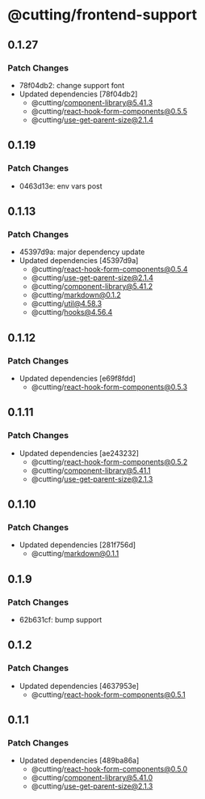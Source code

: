 # @cutting/frontend-support

## 0.1.27

### Patch Changes

- 78f04db2: change support font
- Updated dependencies [78f04db2]
  - @cutting/component-library@5.41.3
  - @cutting/react-hook-form-components@0.5.5
  - @cutting/use-get-parent-size@2.1.4

## 0.1.19

### Patch Changes

- 0463d13e: env vars post

## 0.1.13

### Patch Changes

- 45397d9a: major dependency update
- Updated dependencies [45397d9a]
  - @cutting/react-hook-form-components@0.5.4
  - @cutting/use-get-parent-size@2.1.4
  - @cutting/component-library@5.41.2
  - @cutting/markdown@0.1.2
  - @cutting/util@4.58.3
  - @cutting/hooks@4.56.4

## 0.1.12

### Patch Changes

- Updated dependencies [e69f8fdd]
  - @cutting/react-hook-form-components@0.5.3

## 0.1.11

### Patch Changes

- Updated dependencies [ae243232]
  - @cutting/react-hook-form-components@0.5.2
  - @cutting/component-library@5.41.1
  - @cutting/use-get-parent-size@2.1.3

## 0.1.10

### Patch Changes

- Updated dependencies [281f756d]
  - @cutting/markdown@0.1.1

## 0.1.9

### Patch Changes

- 62b631cf: bump support

## 0.1.2

### Patch Changes

- Updated dependencies [4637953e]
  - @cutting/react-hook-form-components@0.5.1

## 0.1.1

### Patch Changes

- Updated dependencies [489ba86a]
  - @cutting/react-hook-form-components@0.5.0
  - @cutting/component-library@5.41.0
  - @cutting/use-get-parent-size@2.1.3
